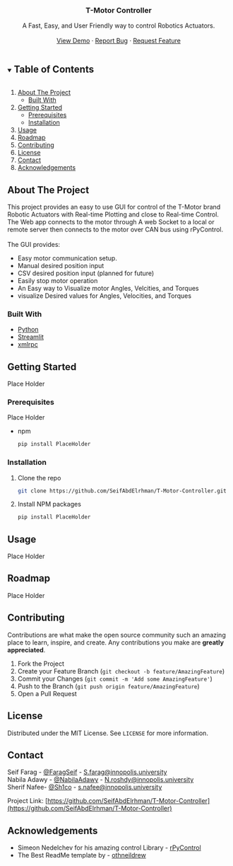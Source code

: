 <!--
*** Thanks for checking out the Best-README-Template. If you have a suggestion
*** that would make this better, please fork the repo and create a pull request
*** or simply open an issue with the tag "enhancement".
*** Thanks again! Now go create something AMAZING! :D
***
***
***
*** To avoid retyping too much info. Do a search and replace for the following:
*** , twitter_handle, email, project_title, project_description
-->



<!-- PROJECT SHIELDS -->
<!--
*** I'm using markdown "reference style" links for readability.
*** Reference links are enclosed in brackets [ ] instead of parentheses ( ).
*** See the bottom of this document for the declaration of the reference variables
*** for contributors-url, forks-url, etc. This is an optional, concise syntax you may use.
*** https://www.markdownguide.org/basic-syntax/#reference-style-links
-->
<!-- [![Contributors][contributors-shield]][contributors-url]
[![Forks][forks-shield]][forks-url]
[![Stargazers][stars-shield]][stars-url]
[![Issues][issues-shield]][issues-url]
[![MIT License][license-shield]][license-url] -->



<!-- PROJECT LOGO -->
<br />
<p align="center">
<!--   <a href="https://github.com/\/T-Motor-Controller">
    <img src="images/logo.png" alt="Logo" width="80" height="80">
  </a> -->

  <h3 align="center">T-Motor Controller</h3>

  <p align="center">
    A Fast, Easy, and User Friendly way to control Robotics Actuators. 
    <br />
    <br />
    <a href="https://github.com/SeifAbdElrhman/T-Motor-Controller">View Demo</a>
    ·
    <a href="https://github.com/SeifAbdElrhman/T-Motor-Controller/issues">Report Bug</a>
    ·
    <a href="https://github.com/SeifAbdElrhman/T-Motor-Controller/issues">Request Feature</a>
  </p>
</p>



<!-- TABLE OF CONTENTS -->
<details open="open">
  <summary><h2 style="display: inline-block">Table of Contents</h2></summary>
  <ol>
    <li>
      <a href="#about-the-project">About The Project</a>
      <ul>
        <li><a href="#built-with">Built With</a></li>
      </ul>
    </li>
    <li>
      <a href="#getting-started">Getting Started</a>
      <ul>
        <li><a href="#prerequisites">Prerequisites</a></li>
        <li><a href="#installation">Installation</a></li>
      </ul>
    </li>
    <li><a href="#usage">Usage</a></li>
    <li><a href="#roadmap">Roadmap</a></li>
    <li><a href="#contributing">Contributing</a></li>
    <li><a href="#license">License</a></li>
    <li><a href="#contact">Contact</a></li>
    <li><a href="#acknowledgements">Acknowledgements</a></li>
  </ol>
</details>



<!-- ABOUT THE PROJECT -->
## About The Project

<!-- [![Product Name Screen Shot][product-screenshot]](https://example.com) -->

This project provides an easy to use GUI for control of the T-Motor brand Robotic Actuators with Real-time Plotting and close to Real-time Control.
The Web app connects to the motor through A web Socket to a local or remote server then connects to the motor over CAN bus using rPyControl.
<br />
<br />
The GUI provides:
* Easy motor communication setup.
* Manual desired position input
* CSV desired position input (planned for future)
* Easily stop motor operation
* An Easy way to Visualize motor Angles, Velcities, and Torques
* visualize Desired values for Angles, Velocities, and Torques


### Built With

* [Python]()
* [Streamlit]()
* [xmlrpc]()



<!-- GETTING STARTED -->
## Getting Started

Place Holder

### Prerequisites

Place Holder
* npm
  ```sh
  pip install PlaceHolder
  ```

### Installation

1. Clone the repo
   ```sh
   git clone https://github.com/SeifAbdElrhman/T-Motor-Controller.git
   ```
2. Install NPM packages
   ```sh
   pip install PlaceHolder
   ```



<!-- USAGE EXAMPLES -->
## Usage

Place Holder



<!-- ROADMAP -->
## Roadmap

Place Holder



<!-- CONTRIBUTING -->
## Contributing

Contributions are what make the open source community such an amazing place to learn, inspire, and create. Any contributions you make are **greatly appreciated**.

1. Fork the Project
2. Create your Feature Branch (`git checkout -b feature/AmazingFeature`)
3. Commit your Changes (`git commit -m 'Add some AmazingFeature'`)
4. Push to the Branch (`git push origin feature/AmazingFeature`)
5. Open a Pull Request



<!-- LICENSE -->
## License

Distributed under the MIT License. See `LICENSE` for more information.



<!-- CONTACT -->
## Contact

Seif Farag - [@FaragSeif](https://t.me/FaragSeif) - S.farag@innopolis.university
<br />
Nabila Adawy - [@NabilaAdawy](https://t.me/NabilaAdawy) - N.roshdy@innopolis.university
<br />
Sherif Nafee- [@Sh1co](https://t.me/Sh1co) - s.nafee@innopolis.university

Project Link: [https://github.com/SeifAbdElrhman/T-Motor-Controller](https://github.com/SeifAbdElrhman/T-Motor-Controller)



<!-- ACKNOWLEDGEMENTS -->
## Acknowledgements

* Simeon Nedelchev for his amazing control Library - [rPyControl](https://github.com/SimkaNed/rPyControl)
* The Best ReadMe template by - [othneildrew ](https://github.com/othneildrew/Best-README-Template)





<!-- MARKDOWN LINKS & IMAGES -->
<!-- https://www.markdownguide.org/basic-syntax/#reference-style-links -->
[contributors-shield]: https://img.shields.io/github/contributors/SeifAbdElrhman/repo.svg?style=for-the-badge
[contributors-url]: https://github.com/SeifAbdElrhman/T-Motor-Controller/graphs/contributors
[forks-shield]: https://img.shields.io/github/forks/SeifAbdElrhman/repo.svg?style=for-the-badge
[forks-url]: https://github.com/SeifAbdElrhman/T-Motor-Controller/network/members
[stars-shield]: https://img.shields.io/github/stars/SeifAbdElrhman/repo.svg?style=for-the-badge
[stars-url]: https://github.com/SeifAbdElrhman/T-Motor-Controller/stargazers
[issues-shield]: https://img.shields.io/github/issues/SeifAbdElrhman/repo.svg?style=for-the-badge
[issues-url]: https://github.com/SeifAbdElrhman/T-Motor-Controller/issues
[license-shield]: https://img.shields.io/github/license/SeifAbdElrhman/repo.svg?style=for-the-badge
[license-url]: https://github.com/SeifAbdElrhman/T-Motor-Controller/blob/master/LICENSE.txt
[linkedin-shield]: https://img.shields.io/badge/-LinkedIn-black.svg?style=for-the-badge&logo=linkedin&colorB=555
[linkedin-url]: https://linkedin.com/in/SeifAbdElrhman
